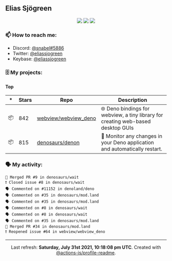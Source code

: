 ## Elias Sjögreen

<p align="center">
  <img src="https://img.shields.io/badge/🎂-dec. 2003-success" />
  <img src="https://img.shields.io/badge/🌎-Stockholm-informational" />
  <img src="https://img.shields.io/badge/👦-He/Him-informational" />
</p>

### 📫 How to reach me:

- Discord: [@snabel#5886](https://discord.com/users/267978757799673866)
- Twitter: [@eliassjogreen](https://twitter.com/eliassjogreen)
- Keybase: [@eliassjogreen](https://keybase.io/eliassjogreen)

### 🗄 My projects:

#### Top
|*|Stars|Repo|Description|
|---|---|---|---|
| 📦 | 842 | [webview/webview_deno](https://github.com/webview/webview_deno) | 🌐 Deno bindings for webview, a tiny library for creating web-based desktop GUIs |
| 📦 | 815 | [denosaurs/denon](https://github.com/denosaurs/denon) | 👀 Monitor any changes in your Deno application and automatically restart. |

### 🗣 My activity:

```
🎉 Merged PR #9 in denosaurs/wait
❗️ Closed issue #8 in denosaurs/wait
🗣 Commented on #11152 in denoland/deno
🗣 Commented on #35 in denosaurs/mod.land
🗣 Commented on #35 in denosaurs/mod.land
🗣 Commented on #8 in denosaurs/wait
🗣 Commented on #8 in denosaurs/wait
🗣 Commented on #35 in denosaurs/mod.land
🎉 Merged PR #34 in denosaurs/mod.land
❗️ Reopened issue #64 in webview/webview_deno
```

------------
<p align="center">Last refresh: <b>Saturday, July 31st 2021, 10:18:08 pm UTC</b>. Created with <a href=https://github.com/marketplace/actions/profile-readme>@actions-js/profile-readme</a>.</p>

